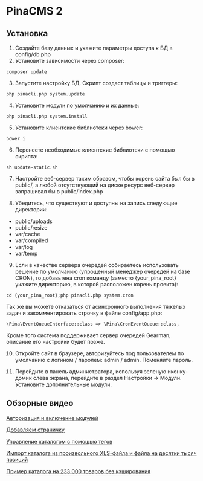 # PinaCMS 2

## Установка 
1. Создайте базу данных и укажите параметры доступа к БД в config/db.php
2. Установите зависимости через composer:
```
composer update
```
3. Запустите настройку БД. Скрипт создаст таблицы и триггеры:
```
php pinacli.php system.update
```
4. Установите модули по умолчанию и их данные:
```
php pinacli.php system.install
```
5. Установите клиентские библиотеки через bower:
```
bower i
```
6. Перенесте необходимые клиентские библиотеки с помощью скрипта:
```
sh update-static.sh
```
7. Настройте веб-сервер таким образом, чтобы корень сайта был бы в public/, а любой отсутствующий на диске ресурс веб-сервер запрашивал бы в public/index.php

8. Убедитесь, что существуют и доступны на запись следующие директории:
- public/uploads
- public/resize
- var/cache
- var/compiled
- var/log
- var/temp

9. Если в качестве сервера очередей собираетесь использовать решение по умолчанию (упрощенный менеджер очередей на базе CRON), то добавьтена  cron команду (заместо {your_pina_root} укажите директорию, в которой расположен корень проекта):
```
cd {your_pina_root};php pinacli.php system.cron 
```
Так же вы можете отказаться от асинхронного выполнения тяжелых задач и закомментировать строчку в файле config/app.php:
```
\Pina\EventQueueInterface::class => \Pina\CronEventQueue::class,
```
Кроме того система поддерживает сервер очередей Gearman, описание его настройки будет позже.

10. Откройте сайт в браузере, авторизуйтесь под пользователем по умолчанию с логином / паролем: admin / admin. Поменяйте пароль.

11. Перейдите в панель администратора, используя зеленую иконку-домик слева экрана, перейдите в раздел Настройки -> Модули. Установите дополнительные модули. 

## Обзорные видео

[Авторизация и включение модулей](https://youtu.be/SOxIErvyiO8)

[Добавляем страничку](https://youtu.be/koICvoSfsBw)

[Управление каталогом с помощью тегов](https://youtu.be/L5Il93XhJRA)

[Импорт каталога из произвольного XLS-файла и файла на десятки тысяч позиций](https://youtu.be/ZTx9ScgX7u8)

[Пример каталога на 233 000 товаров без кэширования](https://youtu.be/gnrLE-iPOjw)
